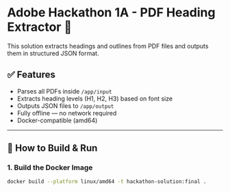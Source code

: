 # Adobe Hackathon 1A - PDF Heading Extractor 🧠

This solution extracts headings and outlines from PDF files and outputs them in structured JSON format.

## ✅ Features

- Parses all PDFs inside `/app/input`
- Extracts heading levels (H1, H2, H3) based on font size
- Outputs JSON files to `/app/output`
- Fully offline — no network required
- Docker-compatible (amd64)

---

## 🚀 How to Build & Run

### 1. Build the Docker Image

```bash
docker build --platform linux/amd64 -t hackathon-solution:final .



